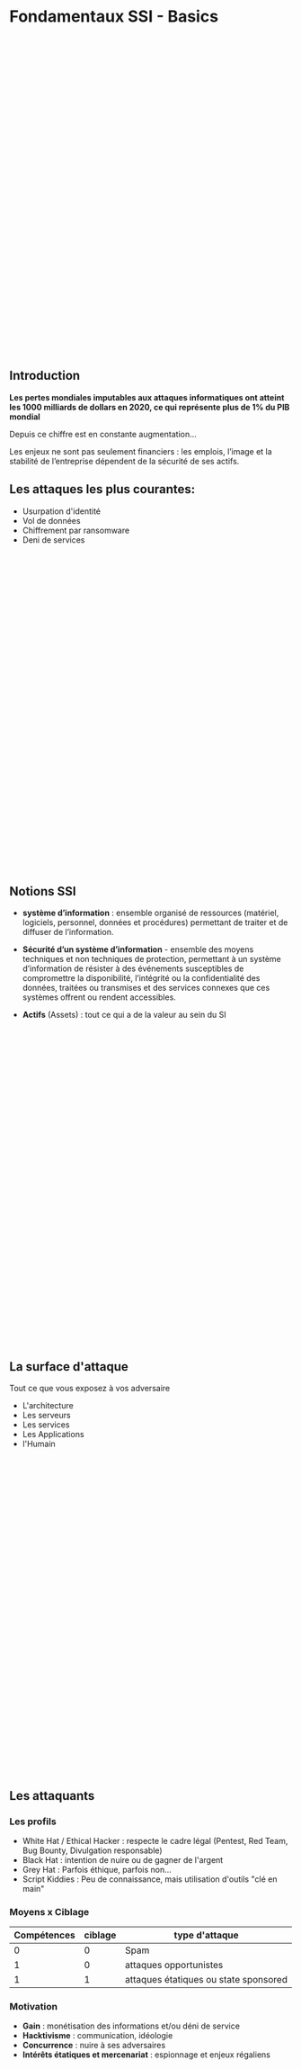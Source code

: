 # Fondamentaux SSI - Basics

<br><br><br><br><br><br><br><br><br><br><br><br><br><br><br><br><br><br><br><br><br><br><br><br><br><br><br><br><br><br><br><br><br>

## Introduction

**Les pertes mondiales imputables aux attaques informatiques ont atteint les 1000 milliards de dollars en 2020, ce qui représente plus de 1% du PIB mondial**

Depuis ce chiffre est en constante augmentation...

Les enjeux ne sont pas seulement financiers : les emplois, l’image et la stabilité de l’entreprise dépendent de la sécurité de ses actifs.


## Les attaques les plus courantes:

* Usurpation d'identité
* Vol de données
* Chiffrement par ransomware
* Deni de services


<br><br><br><br><br><br><br><br><br><br><br><br><br><br><br><br><br><br><br><br><br><br><br><br><br><br><br><br><br><br><br><br><br>



## Notions SSI

* **système d’information** :  ensemble organisé de ressources (matériel, logiciels, personnel, données et procédures) permettant de traiter et de diffuser de l’information.

* **Sécurité d’un système d’information** - ensemble des moyens techniques et non techniques de protection, permettant à un système d’information de résister à des événements susceptibles de compromettre la disponibilité, l’intégrité ou la confidentialité des données, traitées ou transmises et des services connexes que ces systèmes offrent ou rendent accessibles.

* **Actifs** (Assets) : tout ce qui a de la valeur au sein du SI


<br><br><br><br><br><br><br><br><br><br><br><br><br><br><br><br><br><br><br><br><br><br><br><br><br><br><br><br><br><br><br><br><br>


## La surface d'attaque

Tout ce que vous exposez à vos adversaire

* L'architecture
* Les serveurs
* Les services
* Les Applications
* l'Humain


<br><br><br><br><br><br><br><br><br><br><br><br><br><br><br><br><br><br><br><br><br><br><br><br><br><br><br><br><br><br><br><br><br>


## Les attaquants

### Les profils

* White Hat / Ethical Hacker : respecte le cadre légal (Pentest, Red Team, Bug Bounty, Divulgation responsable)
* Black Hat : intention de nuire ou de gagner de l'argent
* Grey Hat : Parfois éthique, parfois non...
* Script Kiddies : Peu de connaissance, mais utilisation d'outils "clé en main"

### Moyens x Ciblage

 | Compétences | ciblage | type d'attaque |
 |-------------|---------|----------------|
 | 0 | 0 | Spam |
 | 1 | 0 | attaques opportunistes |
 | 1 | 1 | attaques étatiques ou state sponsored |

### Motivation

* **Gain** : monétisation des informations et/ou déni de service
* **Hacktivisme** : communication, idéologie
* **Concurrence** : nuire à ses adversaires
* **Intérêts étatiques et mercenariat** : espionnage et enjeux régaliens


<br><br><br><br><br><br><br><br><br><br><br><br><br><br><br><br><br><br><br><br><br><br><br><br><br><br><br><br><br><br><br><br><br>


## Les vulnérabilités

Faiblesse au sein du système d'information

[CERT-FR](https://www.cert.ssi.gouv.fr/)

* N° CVE : identifiant unique pour une vuln. base [Nist NVD](https://www.cve.org/)
* Score CVSS : évaluation d'une vulnérabilité [First Calculator](https://www.first.org/cvss/)
* Reference CWE : mauvaise pratique [MITRE CWE](https://cwe.mitre.org/)
* Score EPSS : Exploit Prediction Scoring System [First EPSS](https://www.first.org/epss/user-guide)

### Lister les dernières CVE avec cvemap

[cvemap](https://github.com/projectdiscovery/cvemap)
[API KEY](https://cloud.projectdiscovery.io/?ref=api_key)
```powershell
.\cvemap.exe -auth
.\cvemap.exe -l 100
```

<br><br><br><br><br><br><br><br><br><br><br><br><br><br><br><br><br><br><br><br><br><br><br><br><br><br><br><br><br><br><br><br><br>

### Pourquoi y a t-il autant de vulns ?

Ce qu’on veut faire faire :

```txt
«  Pour aller à la gare : aller toujours tout droit, dès que vous voyez un panneau vert : tourner à droite et vous êtes arrivé »
```

Ce qu'on code : 

```python
def AllerGare():
    Arrivé = False
    while not Arrivé:
        ToutDroit()
        if Regarder() == 'vert':
            TournerDroite()
            Arrivé = True
    return 0
```

Ce que la machine execute :

```Assembly
ection .text
global _start
_start:
    ; while not Arrivé:
    jmp check

loop:
    ; ToutDroit()
    ; if Regarder() == 'vert':
    ; TournerDroite()
    ; Arrivé = True
    mov byte [Arrivé], 1

check:
    cmp byte [Arrivé], 0
    je loop

    ; return 0
    mov eax, 0x60
    xor edi, edi
    syscall
```

<br><br><br><br><br><br><br><br><br><br><br><br><br><br><br><br><br><br><br><br><br><br><br><br><br><br><br><br><br><br><br><br><br>



## Les Risques

* **Vulnérabilité** : Faute, par malveillance ou maladresse, dans les spécifications, la conception, la réalisation, l’installation ou la configuration d’un système, ou dans la façon de l’utiliser. 
* **Remarques** : Une vulnérabilité peut être utilisée par un code d’exploitation et conduire à une intrusion dans le système. (faiblesse sur le SI)
* **Risque** = `Menace * Vulnérabilité * Impact` = `Impact * Vraissemblance` = `Gravité * Facilité d'exploitation`

Niveau de risque en fonction de la gravité (ordonnée ) et de la vraissemblance (abscisse):

|  | Faible | Moyenne | Élevée | Critique |
| --- | --- | --- | --- | --- |
| **Très improbable** | Faible | Faible | Moyen | Élevé |
| **Improbable** | Faible | Moyen | Élevé | Très élevé |
| **Probable** | Moyen | Élevé | Très élevé | Critique |
| **Très probable** | Élevé | Très élevé | Critique | Critique |




<br><br><br><br><br><br><br><br><br><br><br><br><br><br><br><br><br><br><br><br><br><br><br><br><br><br><br><br><br><br><br><br><br>




## Le traitement du risque

* écarter : par exemple, l'arrêt d'un service obsolète
* atténuer (mitigate) : par exemple, la mise en place d'un Firewall applicatif (WAF)
* transférer : par exemple, la migration vers un service cloud qui s'engage contractuellement à couvrir ce risque
* accepter : laisser le risque tel quel est assumer l'impact d'une exploitation par un attaquant


<br><br><br><br><br><br><br><br><br><br><br><br><br><br><br><br><br><br><br><br><br><br><br><br><br><br><br><br><br><br><br><br><br>



## Critères de sécurité (DICP)

* **Disponibilité** : ***que les données soient bien accessibles***

* **Intégrité** : Garantie que le système et l’information traitée ne sont modifiés que par une action volontaire et légitime. ***que les données n'ont pas été altérées ou modifiées***

* **Confidentialité** : Propriété d’une information qui n’est ni disponible, ni divulguée aux personnes, entités ou processus non autorisés. ***accessibles aux seules personnes autorisées***

* **Preuve**, Tracabililité, Non-répudiation

* **Authentitication** : L’authentification a pour but de vérifier l’identité dont une entité se réclame. ***La personne est bien celle qu'elle prétend être.***


<br><br><br><br><br><br><br><br><br><br><br><br><br><br><br><br><br><br><br><br><br><br><br><br><br><br><br><br><br><br><br><br><br>


## Cadre juridique

### articles 323-1 et suivants du Code pénal – version du 26/01/2023

* Le fait d'accéder ou de se maintenir, frauduleusement, dans tout ou partie d'un système de traitement automatisé de données est puni de 3 ans d'emprisonnement et de 100 000 € d'amende.
* Lorsqu'il en est résulté soit la suppression ou la modification de données contenues dans le système, soit une altération du fonctionnement de ce système, la peine est de 5 ans d'emprisonnement et de 150 000 € d'amende.
* Lorsque les infractions prévues aux deux premiers alinéas ont été commises à l'encontre d'un système de traitement automatisé de données à caractère personnel mis en œuvre par l'Etat, la peine est portée à **7 ans d'emprisonnement et à 300 000 € d'amende**.


<br><br><br><br><br><br><br><br><br><br><br><br><br><br><br><br><br><br><br><br><br><br><br><br><br><br><br><br><br><br><br><br><br>

### Les émissions radio

* L’ ANFR en application de l’article L.43 du Code des postes et communications électroniques (CPCE), veille à ce que les sites et les réseaux radioélectriques soient conformes à la réglementation et instruit les cas de brouillage qui lui sont signalés.

* Les utilisations de fréquences ou d’équipements radioélectriques en dehors des conditions réglementaires sont des délits soumis à une sanction pénale pouvant aller jusqu’à 6 mois de prison et 30 000 euros d’amende (L. 39-1 du CPCE).

* Les brouillages de fréquences autorisées causés par l’utilisation non conforme d’équipements radioélectriques, électriques ou électroniques sont des délits soumis à une sanction pénale pouvant aller jusqu’à 6 mois de prison et 30 000 euros d’amende (L. 39-1 du CPCE).

* En dehors de dérogations encadrées pour des services de l’État, la possession, l’utilisation, la cession à titre commercial ou gratuit, la publicité illicites de brouilleurs sont strictement interdites (article L. 33-3-1 du CPCE). Ce sont des délits soumis à une sanction pénale pouvant aller jusqu’à **6 mois de prison et 30 000 euros d’amende** (L. 39-1 du CPCE).


<br><br><br><br><br><br><br><br><br><br><br><br><br><br><br><br><br><br><br><br><br><br><br><br><br><br><br><br><br><br><br><br><br>

### Le RGPD

**données personnelles** : Une donnée personnelle est toute information se rapportant à une personne physique identifiée ou identifiable. ex:  Nom, numéro de téléphone ou de plaque d’immatriculation, un identifiant tel que le numéro de sécurité sociale, une adresse postale ou courriel, mais aussi la voix ou l’image. ou croisement de données: une femme vivant à telle adresse, née tel jour et membre dans telle association

Il est obligatoire de : 

    * Recueillir l'accord préalable des clients.
    * Informer les clients de leurs droits d'accès, de rectification, d'opposition et de suppression des informations collectées.
    * Veiller à la sécurité des systèmes d'information.
    * Assurer la confidentialité des données.
    * Indiquer une durée de conservation des données.


* le montant des sanctions pécuniaires peut s'élever jusqu'à **20 millions d'euros ou dans le cas d'une entreprise jusqu'à 4 % du chiffre d'affaires annuel mondial**


<br><br><br><br><br><br><br><br><br><br><br><br><br><br><br><br><br><br><br><br><br><br><br><br><br><br><br><br><br><br><br><br><br>


## Gouvernance

* PSSI : Politique SSI
* SMSI : Système de management de la Sécurité de l'information (ISO27001)
* SOC : Security operation center, utilise un SIEM pour la supervision de la sécurité.
* AdR : Analyse de risque

<br><br><br><br><br><br><br><br><br><br><br><br><br><br><br><br><br><br><br><br><br><br><br><br><br><br><br><br><br><br><br><br><br>

## Normes et cadre réglementaire

* LPM : Loi de programmation militaire (OIV)
* NIS : Network Information Security (OSE)
* RGPD : Données personnelles
* PCI : bancaire (payement)
* HDS : Données de Santé
* ISO2700X : normes SMSI
* RGS : Administration
* DORA : entités financières

<br><br><br><br><br><br><br><br><br><br><br><br><br><br><br><br><br><br><br><br><br><br><br><br><br><br><br><br><br><br><br><br><br>



## La documentation en entreprise (concept anglo-saxon)

### Mandatory 

* Policies : General Management statement
* Standards : Specific Mandatory Controls
* Procedures : Step By Step Instructions

### Discretionary

* Guidelines : Best Practices / Recommendations
* Baselines : Minimal implementation

<br><br><br><br><br><br><br><br><br><br><br><br><br><br><br><br><br><br><br><br><br><br><br><br><br><br><br><br><br><br><br><br><br>


## La sécurité physique

La sécurité physique est la première couche de sécurité d’une entreprise, son but est de:

* Prévenir les accès non autorisés aux ressources et aux systèmes

* Empêcher l’altération et le vol des données sensibles

* Protéger de l’espionnage et du sabotage

* Limiter les attaques par ingénierie sociale


<br><br><br><br><br><br><br><br><br><br><br><br><br><br><br><br><br><br><br><br><br><br><br><br><br><br><br><br><br><br><br><br><br>

### Les risques

* Tailgating : suivre quelqu'un pour passer une porte
* PiggyBacking : demander l'ouverture d'une porte
* Shoulder Surfing : regarder le mot de passe d'un autre (par dessus son épaule)
* Wiretapping : écoute via le réseau (logiciel ou materiel)
* Keylogger : enregistrement des frappes au clavier (logiciel ou materiel)
* Tempest : Compromissions par rayonnement éléctro magnetique

<br><br><br><br><br><br><br><br><br><br><br><br><br><br><br><br><br><br><br><br><br><br><br><br><br><br><br><br><br><br><br><br><br>

### exemple de materiels

* [Great Scott Gadgets Throwing Star LAN Tap Kit ](https://www.amazon.fr/Great-Scott-Gadgets-Throwing-Star/dp/B07GYWZPXG)
* [Rubber Ducky](https://shop.hak5.org/products/usb-rubber-ducky)
* [HackRF](https://www.passion-radio.fr/emetteur-sdr/hackrf-sdr-75.html)
* [Flipper zero](https://flipperzero.one/)
* [Wfi PineApple](https://shop.hak5.org/products/wifi-pineapple)

<br><br><br><br><br><br><br><br><br><br><br><br><br><br><br><br><br><br><br><br><br><br><br><br><br><br><br><br><br><br><br><br><br>

## Les mots de passe

Toujours le principal point d'entrée pour l'attaquant

* Gestionnaire de mots de passe individuel pour les comptes personnels (ex: Keepass)
* Gestionnaire de mots de passe partagée pour les comptes de service
* Autant que possible on complète par du MFA

* Le minimum syndical : 12 chars avec maj, min, digit, spéciaux
* Avec les gerstionnaire de mots de passe: 20 chars
* Comptes de services : +30 chars


<br><br><br><br><br><br><br><br><br><br><br><br><br><br><br><br><br><br><br><br><br><br><br><br><br><br><br><br><br><br><br><br><br>


## Les smartphones

Les problématiques spécifiques aux Smartphones

* Connecté simultanément à de multiples réseaux : 5G, Wifi, Bluetouth 
* Droits donnés aux applications : l’appli lampe torche lit les messages...
* Toujours sur soi : pro et perso
* Backdoor Fabricant : micro activable légalement
* Pas toujours à jour: Krack, 5Ghoul

<br><br><br><br><br><br><br><br><br><br><br><br><br><br><br><br><br><br><br><br><br><br><br><br><br><br><br><br><br><br><br><br><br>


## L'ingénierie sociale

#### MICE

* Monnaie (Money)
* Idéologie
* Contrainte
* Ego (flatterie)

### autres leviers

* Urgence
* Sabotage

<br><br><br><br><br><br><br><br><br><br><br><br><br><br><br><br><br><br><br><br><br><br><br><br><br><br><br><br><br><br><br><br><br>


### Phishing

Phishing à partir de `https://www.securite-solutions.fr/login`, où est le piège ? 

```txt
* https://www.securite-solutions.fr.it/login

* https://www.securite-solutions.fr?p=<script>https://bidule.io?login</script>

* https://www.securite-solutions/fr/login (plus de TLD, la machine utilisera les suffixes par défaut du bail DHCP)

* https://www.securite-solution.fr/login (solution au singulier)

* https://www.securite-solµtions.fr/login (« u » cyrillique)

* https://www.securite-sоlution.fr/login (« o » cyrillique)
```

<br><br><br><br><br><br><br><br><br><br><br><br><br><br><br><br><br><br><br><br><br><br><br><br><br><br><br><br><br><br><br><br><br>


## Le Cloud

Consiste à utiliser des ressources distantes le plus souvent au travers d’internet

* Public : ressources partagées et détenu par des tiers
* Privé : systèmes réservés au client
* Hybride : Public + Privé


<br><br><br><br><br><br><br><br><br><br><br><br><br><br><br><br><br><br><br><br><br><br><br><br><br><br><br><br><br><br><br><br><br>

### Les responsabilités

Répartition des responsabilités entre le fournisseur de services cloud (CSP):

|  | **IaaS** | **PaaS** | **SaaS** |
|---|---|---|---|
| **Applications** | Client | Client | CSP |
| **Données** | Client | Client | CSP |
| **Runtime** | Client | CSP | CSP |
| **Middleware** | Client | CSP | CSP |
| **Système d'exploitation** | Client | CSP | CSP |
| **Virtualisation** | CSP | CSP | CSP |
| **Serveurs** | CSP | CSP | CSP |
| **Stockage** | CSP | CSP | CSP |
| **Réseau** | CSP | CSP | CSP |


<br><br><br><br><br><br><br><br><br><br><br><br><br><br><br><br><br><br><br><br><br><br><br><br><br><br><br><br><br><br><br><br><br>

## Les réflexes en cas d'incidents

* Débrancher du réseau
* Ne pas éteindre
* Alerter le RSSI et N+1 par un autre canal
* [CERT-FR les bons réflexes en cas d'incident](https://www.cert.ssi.gouv.fr/les-bons-reflexes-en-cas-dintrusion-sur-un-systeme-dinformation/)

<br><br><br><br><br><br><br><br><br><br><br><br><br><br><br><br><br><br><br><br><br><br><br><br><br><br><br><br><br><br><br><br><br>


## Référentiels et bonnes pratiques

* [ANSSI](https://cyber.gouv.fr/)
* [Guide d'hygiène](https://cyber.gouv.fr/publications/guide-dhygiene-informatique)

<br><br><br><br><br><br><br><br><br><br><br><br><br><br><br><br><br><br><br><br><br><br><br><br><br><br><br><br><br><br><br><br><br>

## Démonstration d'attaques 

* [VulnerableLightApp](https://github.com/Aif4thah/VulnerableLightApp)

<br><br><br><br><br><br><br><br><br><br><br><br><br><br><br><br><br><br><br><br><br><br><br><br><br><br><br><br><br><br><br><br><br>